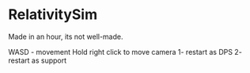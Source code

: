 # RelativitySim

Made in an hour, its not well-made.

WASD - movement
Hold right click to move camera
1- restart as DPS
2- restart as support
